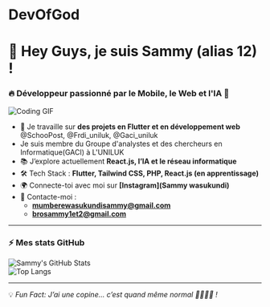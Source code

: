 # DevOfGod
# 👋 Hey Guys, je suis Sammy (alias 12) !  
### 🔥 Développeur passionné par le Mobile, le Web et l'IA 🚀  

![Coding GIF](https://media.giphy.com/media/qgQUggAC3Pfv687qPC/giphy.gif)  

- 🎯 Je travaille sur **des projets en Flutter et en développement web**  @SchooPost, @Frdi_uniluk, @Gaci_uniluk
- Je suis membre du Groupe d'analystes et des chercheurs en Informatique(GACI) à L'UNILUK
- 📚 J’explore actuellement **React.js, l’IA et le réseau informatique**  
- 🛠️ Tech Stack : **Flutter, Tailwind CSS, PHP, React.js (en apprentissage)**  
- 🌍 Connecte-toi avec moi sur **[Instagram](Sammy wasukundi)**  
- 📧 Contacte-moi :  
  - **mumberewasukundisammy@gmail.com**  
  - **brosammy1et2@gmail.com**  

---

### ⚡ Mes stats GitHub  

![Sammy's GitHub Stats](https://github-readme-stats.vercel.app/api?username=tonpseudo&show_icons=true&theme=radical)  
![Top Langs](https://github-readme-stats.vercel.app/api/top-langs/?username=tonpseudo&layout=compact&theme=radical)  

---


💡 *Fun Fact:* *J’ai une copine… c’est quand même normal 🤷🏾‍♂️😂 !*  

